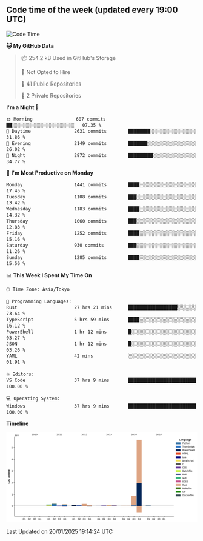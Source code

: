 ## Code time of the week (updated every 19:00 UTC)

<!--START_SECTION:waka-->
![Code Time](http://img.shields.io/badge/Code%20Time-4%2C171%20hrs%2034%20mins-blue)

**🐱 My GitHub Data** 

> 📦 254.2 kB Used in GitHub's Storage 
 > 
> 🚫 Not Opted to Hire
 > 
> 📜 41 Public Repositories 
 > 
> 🔑 2 Private Repositories 
 > 
**I'm a Night 🦉** 

```text
🌞 Morning                607 commits         ██░░░░░░░░░░░░░░░░░░░░░░░   07.35 % 
🌆 Daytime                2631 commits        ████████░░░░░░░░░░░░░░░░░   31.86 % 
🌃 Evening                2149 commits        ███████░░░░░░░░░░░░░░░░░░   26.02 % 
🌙 Night                  2872 commits        █████████░░░░░░░░░░░░░░░░   34.77 % 
```
📅 **I'm Most Productive on Monday** 

```text
Monday                   1441 commits        ████░░░░░░░░░░░░░░░░░░░░░   17.45 % 
Tuesday                  1108 commits        ███░░░░░░░░░░░░░░░░░░░░░░   13.42 % 
Wednesday                1183 commits        ████░░░░░░░░░░░░░░░░░░░░░   14.32 % 
Thursday                 1060 commits        ███░░░░░░░░░░░░░░░░░░░░░░   12.83 % 
Friday                   1252 commits        ████░░░░░░░░░░░░░░░░░░░░░   15.16 % 
Saturday                 930 commits         ███░░░░░░░░░░░░░░░░░░░░░░   11.26 % 
Sunday                   1285 commits        ████░░░░░░░░░░░░░░░░░░░░░   15.56 % 
```


📊 **This Week I Spent My Time On** 

```text
🕑︎ Time Zone: Asia/Tokyo

💬 Programming Languages: 
Rust                     27 hrs 21 mins      ██████████████████░░░░░░░   73.64 % 
TypeScript               5 hrs 59 mins       ████░░░░░░░░░░░░░░░░░░░░░   16.12 % 
PowerShell               1 hr 12 mins        █░░░░░░░░░░░░░░░░░░░░░░░░   03.27 % 
JSON                     1 hr 12 mins        █░░░░░░░░░░░░░░░░░░░░░░░░   03.26 % 
YAML                     42 mins             ░░░░░░░░░░░░░░░░░░░░░░░░░   01.91 % 

🔥 Editors: 
VS Code                  37 hrs 9 mins       █████████████████████████   100.00 % 

💻 Operating System: 
Windows                  37 hrs 9 mins       █████████████████████████   100.00 % 
```

**Timeline**

![Lines of Code chart](https://raw.githubusercontent.com/SARDONYX-sard/SARDONYX-sard/main/assets/bar_graph.png)


 Last Updated on 20/01/2025 19:14:24 UTC
<!--END_SECTION:waka-->